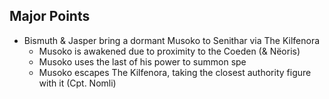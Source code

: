 ## Major Points
- Bismuth & Jasper bring a dormant Musoko to Senithar via The Kilfenora
	- Musoko is awakened due to proximity to the Coeden (& Nëoris)
	- Musoko uses the last of his power to summon spe
	- Musoko escapes The Kilfenora, taking the closest authority figure with it (Cpt. Nomli)